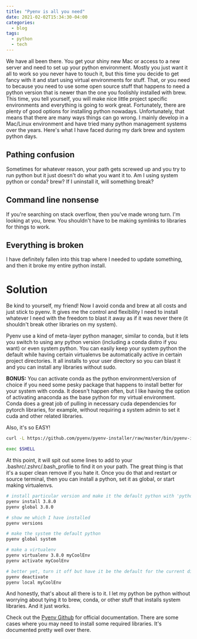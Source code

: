 ```yaml
---
title: "Pyenv is all you need"
date: 2021-02-02T15:34:30-04:00
categories:
  - blog
tags:
  - python
  - tech
---
```


We have all been there. You get your shiny new Mac or access to a new server and need to set up your python environment. Mostly you just want it all to work so you never have to touch it, but this time you decide to get fancy with it and start using virtual environments for stuff. That, or you need to because you need to use some open source stuff that happens to need a python version that is newer than the one you foolishly installed with brew. This time, you tell yourself, you will make nice little project specific environments and everything is going to work great. Fortunately, there are plenty of good options for installing python nowadays. Unfortunately, that means that there are many ways things can go wrong. I mainly develop in a Mac/Linux environment and have tried many python management systems over the years. Here's what I have faced during my dark brew and system python days.

## Pathing confusion

Sometimes for whatever reason, your path gets screwed up and you try to run python but it just doesn't do what you want it to. Am I using system python or conda? brew? If I uninstall it, will something break?

## Command line nonsense

If you're searching on stack overflow, then you've made wrong turn. I'm looking at you, brew. You shouldn't have to be making symlinks to libraries for things to work.

## Everything is broken

I have definitely fallen into this trap where I needed to update something, and then it broke my entire python install. 

# Solution 

Be kind to yourself, my friend! Now I avoid conda and brew at all costs and just stick to pyenv. It gives me the control and flexibility I need to install whatever I need with the freedom to blast it away as if it was never there (it shouldn't break other libraries on my system). 

Pyenv use a kind of meta-layer python manager, similar to conda, but it lets you switch to using any python version (including a conda distro if you want) or even system python. You can easily keep your system python the default while having certain virtualenvs be automatically active in certain project directories. It all installs to your user directory so you can blast it and you can install any libraries without sudo. 

**BONUS:** You can activate conda as the python environment/version of choice if you need some pesky package that happens to install better for your system with conda. It doesn't happen often, but I like having the option of activating anaconda as the base python for my virtual environment. Conda does a great job of pulling in necessary cuda dependencies for pytorch libraries, for example, without requiring a system admin to set it cuda and other related libraries.

Also, it's so EASY!

```bash
curl -L https://github.com/pyenv/pyenv-installer/raw/master/bin/pyenv-installer | bash  

exec $SHELL
```

At this point, it will spit out some lines to add to your .bashrc/.zshrc/.bash_profile to find it on your path. The great thing is that it's a super clean remove if you hate it. Once you do that and restart or source terminal, then you can install a python, set it as global, or start making virtualenvs.


```bash
# install particular version and make it the default python with 'python' command
pyenv install 3.8.0
pyenv global 3.8.0

# show me which I have installed
pyenv versions

# make the system the default python
pyenv global system

# make a virtualenv
pyenv virtualenv 3.8.0 myCoolEnv
pyenv activate myCoolEnv

# better yet, turn it off but have it be the default for the current directory 
pyenv deactivate
pyenv local myCoolEnv
```

And honestly, that's about all there is to it. I let my python be python without worrying about tying it to brew, conda, or other stuff that installs system libraries. And it just works. 

Check out the [Pyenv Github][pyenv-github] for official documentation. There are some cases where you may need to install some required libraries. It's documented pretty well over there. 


[pyenv-github]: https://github.com/pyenv/pyenv

